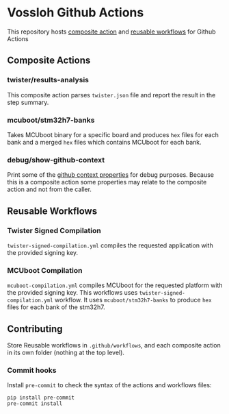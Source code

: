# Vossloh Github Actions

This repository hosts [composite action](https://docs.github.com/en/actions/creating-actions/creating-a-composite-action) and [reusable workflows](https://docs.github.com/en/actions/using-workflows/reusing-workflows) for Github Actions

## Composite Actions
### twister/results-analysis
This composite action parses `twister.json` file and report the result in the step summary.


### mcuboot/stm32h7-banks
Takes MCUboot binary for a specific board and produces `hex` files for each bank and a merged `hex` files which contains MCUboot for each bank.


### debug/show-github-context
Print some of the [github context properties](https://docs.github.com/en/actions/learn-github-actions/contexts#github-context) for debug purposes.
Because this is a composite action some properties may relate to the composite action and not from the caller.

## Reusable Workflows
### Twister Signed Compilation
`twister-signed-compilation.yml` compiles the requested application with the provided signing key.

### MCUboot Compilation
`mcuboot-compilation.yml` compiles MCUboot for the requested platform with the provided signing key.
This workflows uses `twister-signed-compilation.yml` workflow.
It uses `mcuboot/stm32h7-banks` to produce `hex` files for each bank of the stm32h7.

## Contributing
Store Reusable workflows in `.github/workflows`, and each composite action in its own folder (nothing at the top level).

### Commit hooks
Install `pre-commit` to check the syntax of the actions and workflows files:
```
pip install pre-commit
pre-commit install
```
